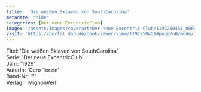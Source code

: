 ```yaml
---
title:  'Die weißen Sklaven von SouthCarolina'
metadate: "hide"
categories: [Der neue ExcentricClub]
image: '/assets/images/coverart/Der neue Excentric-Club/1192250451_00000010.jpg'
visit: 'https://portal.dnb.de/bookviewer/view/1192250451#page/n0/mode/2up'
---
```

Titel: 'Die weißen Sklaven von SouthCarolina' <br>
Serie: 'Der neue ExcentricClub' <br>
Jahr: '1926' <br>
AutorIn: 'Gero Terzin' <br>
Band-Nr: '?' <br>
Verlag: ' MignonVerl'